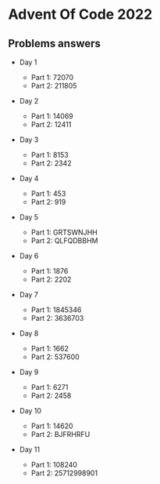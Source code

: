 # Advent Of Code 2022

## Problems answers

- Day 1
  - Part 1: 72070
  - Part 2: 211805

- Day 2
  - Part 1: 14069
  - Part 2: 12411

- Day 3
  - Part 1: 8153
  - Part 2: 2342

- Day 4
  - Part 1: 453
  - Part 2: 919

- Day 5
  - Part 1: GRTSWNJHH
  - Part 2: QLFQDBBHM

- Day 6
  - Part 1: 1876
  - Part 2: 2202

- Day 7
  - Part 1: 1845346
  - Part 2: 3636703

- Day 8
  - Part 1: 1662
  - Part 2: 537600

- Day 9
  - Part 1: 6271
  - Part 2: 2458

- Day 10
  - Part 1: 14620
  - Part 2: BJFRHRFU

- Day 11
  - Part 1: 108240
  - Part 2: 25712998901
